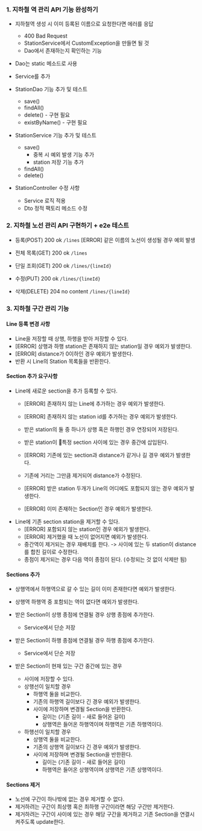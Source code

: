 ### 1. 지하철 역 관리 API 기능 완성하기
- 지하철역 생성 시 이미 등록된 이름으로 요청한다면 에러를 응답
  - 400 Bad Request
  - StationService에서 CustomException을 만들면 될 것
  - Dao에서 존재하는지 확인하는 기능

- Dao는 static 메소드로 사용
- Service를 추가


- StationDao 기능 추가 및 테스트
  - save()
  - findAll()
  - delete() - 구현 필요
  - existByName() - 구현 필요
- StationService 기능 추가 및 테스트
  - save()
    - 중복 시 예외 발생 기능 추가
    - station 저장 기능 추가
  - findAll()
  - delete()
- StationController 수정 사항
  - Service 로직 적용
  - Dto 정적 팩토리 메소드 수정

### 2. 지하철 노선 관리 API 구현하기 + e2e 테스트
- 등록(POST) 200 ok
  `/lines`
  [ERROR] 같은 이름의 노선이 생성될 경우 예외 발생

- 전체 목록(GET) 200 ok
  `/lines`

- 단일 조회(GET) 200 ok
  `/lines/{lineId}`

- 수정(PUT) 200 ok
  `/lines/{lineId}`

- 삭제(DELETE) 204 no content
  `/lines/{lineId}`

### 3. 지하철 구간 관리 기능

#### Line 등록 변경 사항
- Line을 저장할 때 상행, 하행을 받아 저장할 수 있다.
- [ERROR] 상행과 하행 station은 존재하지 않는 station일 경우 예외가 발생한다.
- [ERROR] distance가 0이하인 경우 예외가 발생한다.
- 반환 시 Line의 Station 목록들을 반환한다.

#### Section 추가 요구사항
- Line에 새로운 section을 추가 등록할 수 있다.
  - [ERROR] 존재하지 않는 Line에 추가하는 경우 예외가 발생한다.
  - [ERROR] 존재하지 않는 station id를 추가하는 경우 예외가 발생한다.
  - 받은 station의 둘 중 하나가 상행 혹은 하행인 경우 연장되어 저장된다.

  - 받은 station이 특정 section 사이에 있는 경우 중간에 삽입된다.
  - [ERROR] 기존에 있는 section과 distance가 같거나 길 경우 예외가 발생한다.
  - 기존에 거리는 그만큼 제거되어 distance가 수정된다.

  - [ERROR] 받은 station 두개가 Line의 어디에도 포함되지 않는 경우 예외가 발생한다.
  - [ERROR] 이미 존재하는 Section인 경우 예외가 발생한다.
- Line에 기존 section station을 제거할 수 있다.
  - [ERROR] 포함되지 않는 station인 경우 예외가 발생한다.
  - [ERROR] 제거했을 때 노선이 없어지면 예외가 발생한다.
  - 중간역이 제거되는 경우 재배치를 한다. -> 사이에 있는 두 station이 distance를 합친 길이로 수정한다.
  - 종점이 제거되는 경우 다음 역이 종점이 된다. (수정되는 것 없이 삭제만 됨)


#### Sections 추가
- 상행역에서 하행역으로 갈 수 있는 길이 이미 존재한다면 예외가 발생한다.
- 상행역 하행역 중 포함되는 역이 없다면 예외가 발생한다.

- 받은 Section이 상행 종점에 연결될 경우 상행 종점에 추가한다.
  - Service에서 단순 저장
- 받은 Section이 하행 종점에 연결될 경우 하행 종점에 추가한다.
  - Service에서 단순 저장
- 받은 Section이 현재 있는 구간 중간에 있는 경우
  - 사이에 저장할 수 있다.
  - 상행선이 일치할 경우
    - 하행역 둘을 비교한다.
    - 기존의 하행역 길이보다 긴 경우 예외가 발생한다.
    - 사이에 저장하며 변경될 Section을 반환한다.
      - 길이는 (기존 길이 - 새로 들어온 길이)
      - 상행역은 들어온 하행역이며 하행역은 기존 하행역이다.
  - 하행선이 일치할 경우
    - 상행역 둘을 비교한다.
    - 기존의 상행역 길이보다 긴 경우 예외가 발생한다.
    - 사이에 저장하며 변경될 Section을 반한환다.
      - 길이는 (기존 길이 - 새로 들어온 길이)
      - 하행역은 들어온 상행역이며  상행역은 기존 상행역이다.

#### Sections 제거
- 노선에 구간이 하나밖에 없는 경우 제거할 수 없다.
- 제거하려는 구간이 최상행 혹은 최하행 구간이라면 해당 구간만 제거한다.
- 제거하려는 구간이 사이에 있는 경우 해당 구간을 제거하고 기존 Section을 연결시켜주도록 update한다.
